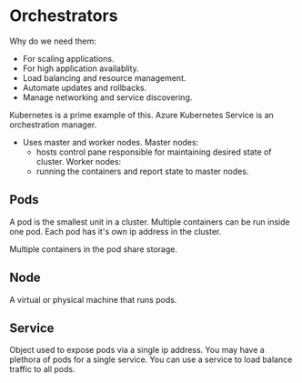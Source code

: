 # Orchestrators
Why do we need them:
- For scaling applications.
- For high application availablity.
- Load balancing and resource management.
- Automate updates and rollbacks.
- Manage networking and service discovering.

Kubernetes is a prime example of this. Azure Kubernetes Service is an orchestration manager.

- Uses master and worker nodes.
Master nodes: 
    - hosts control pane responsible for maintaining desired state of cluster.
Worker nodes: 
    - running the containers and report state to master nodes.

## Pods
A pod is the smallest unit in a cluster. Multiple containers can be run inside one pod. Each pod has it's own ip address in the cluster.

Multiple containers in the pod share storage.

## Node
A virtual or physical machine that runs pods.

## Service
Object used to expose pods via a single ip address. You may have a plethora of pods for a single service. You can use a service to load balance traffic to all pods.
